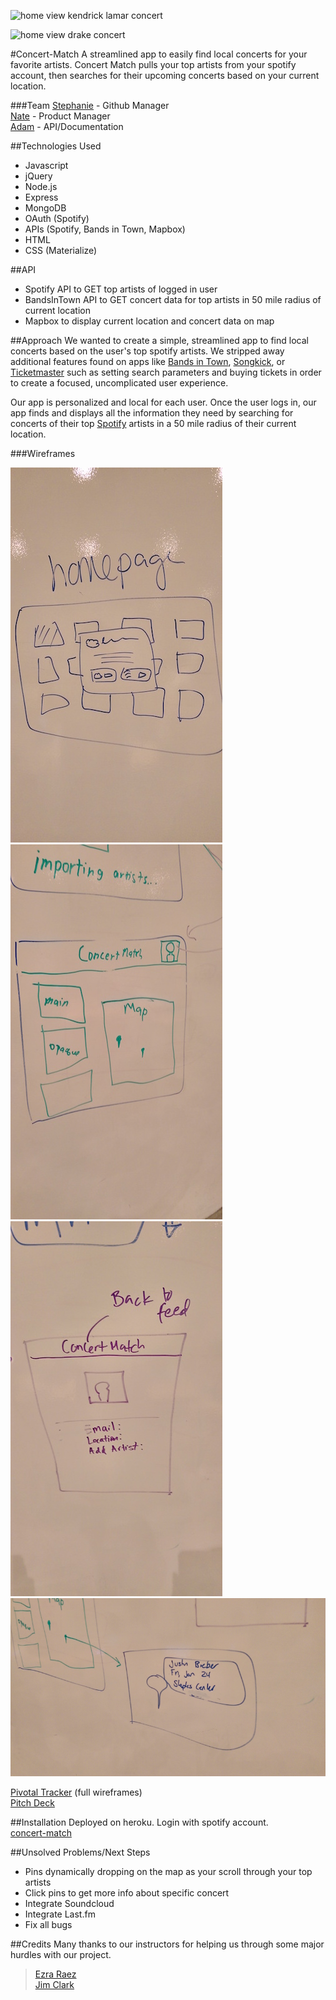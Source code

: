 ![home view kendrick lamar concert](https://cloud.githubusercontent.com/assets/2397260/16511721/158cbf56-3f08-11e6-9bd8-0e8e20ede8f6.png "Concert Match")  

![home view drake concert](https://cloud.githubusercontent.com/assets/2397260/16511720/1577021a-3f08-11e6-8788-ad5dada6289e.png "Concert Match")


#Concert-Match
A streamlined app to easily find local concerts for your favorite artists. Concert Match pulls your top artists from your spotify account, then searches for their upcoming concerts based on your current location.

###Team
[Stephanie](https://github.com/stephaniewilkinson) - Github Manager  
[Nate](https://github.com/pnguye11) - Product Manager  
[Adam](https://github.com/rotatetranslate/) - API/Documentation 

##Technologies Used
* Javascript
* jQuery
* Node.js
* Express
* MongoDB
* OAuth (Spotify)
* APIs (Spotify, Bands in Town, Mapbox)
* HTML
* CSS (Materialize)

##API
* Spotify API to GET top artists of logged in user
* BandsInTown API to GET concert data for top artists in 50 mile radius of current location
* Mapbox to display current location and concert data on map

##Approach
We wanted to create a simple, streamlined app to find local concerts based on the user's top spotify artists. We stripped away additional features found on apps like [Bands in Town](http://news.bandsintown.com/home), [Songkick](http://www.songkick.com/), or [Ticketmaster](http://www.ticketmaster.com/) such as setting search parameters and buying tickets in order to create a focused, uncomplicated user experience.

Our app is personalized and local for each user. Once the user logs in, our app finds and displays all the information they need by searching for concerts of their top [Spotify](https://www.spotify.com/us/) artists in a 50 mile radius of their current location.

###Wireframes

![wireframe splash](https://github.com/rotatetranslate/concert-match/blob/readme/resized_splash.jpg "wireframe splash") 
![wireframe index](https://github.com/rotatetranslate/concert-match/blob/readme/resized_index.jpg "wireframe index")
![wireframe user](https://github.com/rotatetranslate/concert-match/blob/readme/resized_user.jpg "wireframe user")
![wireframe concertpin](https://github.com/rotatetranslate/concert-match/blob/readme/resized_concert_pin.jpg "wireframe concertpin")

    
[Pivotal Tracker](https://www.pivotaltracker.com/n/projects/1162624) (full wireframes)  
[Pitch Deck](https://github.com/rotatetranslate/concert-match/blob/master/Concert%20Match%20Pitch%20Deck.pdf)  

##Installation
Deployed on heroku. Login with spotify account.  
[concert-match](http://concert-match.herokuapp.com)

##Unsolved Problems/Next Steps
* Pins dynamically dropping on the map as your scroll through your top artists 
* Click pins to get more info about specific concert
* Integrate Soundcloud
* Integrate Last.fm 
* Fix all bugs

##Credits
Many thanks to our instructors for helping us through some major hurdles with our project.
> [Ezra Raez](https://github.com/EARnagram)  
> [Jim Clark](https://github.com/jim-clark)
